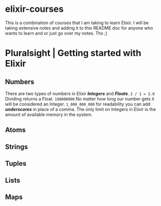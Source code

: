 # elixir-courses

This is a combination of courses that I am taking to learn Elixir. I will be taking extensive notes and adding it to this README doc for anyone who wants to learn and or just go over my notes. Thx ;)

# Pluralsight | Getting started with Elixir

## Numbers

There are two types of numbers in Elixir _**Integers**_ and _**Floats**_.
`2 / 1 = 2.0` Dividing returns a Float.
`100000000` No matter how long our number gets it will be considered an Integer.
`1_000_000_000` for readability you can add _**underscores**_ in place of a comma.
The only limit on Integers in Elixir is the amount of available memory in the system.

## Atoms

## Strings

## Tuples

## Lists

## Maps
